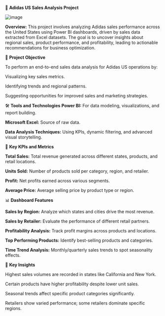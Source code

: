 👟 **Adidas US Sales Analysis Project**

![image](https://github.com/user-attachments/assets/afb06357-8cb2-41c3-9d25-698a0f6de2df)


**Overview:** This project involves analyzing Adidas sales performance across the United States using Power BI dashboards, driven by sales data extracted from Excel datasets.
The goal is to uncover insights about regional sales, product performance, and profitability, leading to actionable recommendations for business optimization.

🎯 **Project Objective**

To perform an end-to-end sales data analysis for Adidas US operations by:

Visualizing key sales metrics.

Identifying trends and regional patterns.

Suggesting opportunities for improved sales and marketing strategies.

🛠 **Tools and Technologies**
**Power BI:** For data modeling, visualizations, and report building.

**Microsoft Excel:** Source of raw data.

**Data Analysis Techniques:** Using KPIs, dynamic filtering, and advanced visual storytelling.

🔑 **Key KPIs and Metrics**

**Total Sales:** Total revenue generated across different states, products, and retail locations.

**Units Sold:** Number of products sold per category, region, and retailer.

**Profit:** Net profits earned across various segments.

**Average Price:** Average selling price by product type or region.

📊 **Dashboard Features**

**Sales by Region:** Analyze which states and cities drive the most revenue.

**Sales by Retailer:** Evaluate the performance of different retail partners.

**Profitability Analysis:** Track profit margins across products and locations.

**Top Performing Products:** Identify best-selling products and categories.

**Time Trend Analysis:** Monthly/quarterly sales trends to spot seasonality effects.

🚀 **Key Insights**

Highest sales volumes are recorded in states like California and New York.

Certain products have higher profitability despite lower unit sales.

Seasonal trends affect specific product categories significantly.

Retailers show varied performance; some retailers dominate specific regions.
